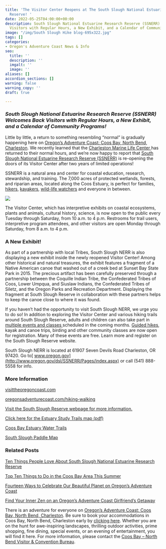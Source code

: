 ```yaml
---
title: 'The Visitor Center Reopens at The South Slough National Estuarine Research
  Reserve! '
date: 2022-05-25T04:00:00+00:00
description: South Slough National Estuarine Research Reserve (SSNERR) Welcomes Back
  Visitors with Regular Hours, a New Exhibit, and a Calendar of Community Programs!
image: "/img/South Slough Hike blog-695x322.jpg"
tags: []
categories:
- Oregon's Adventure Coast News & Info
seo:
  title: ''
  description: ''
  imgalt: ''
  image: ''
aliases: []
accordion_sections: []
warning: false
warning_copy: ''
draft: true

---
```

### _South Slough National Estuarine Research Reserve (SSNERR) Welcomes Back Visitors with Regular Hours, a New Exhibit, and a Calendar of Community Programs!_

Little by little, a return to something resembling “normal” is gradually happening here on [Oregon’s Adventure Coast: Coos Bay, North Bend, Charleston](https://www.oregonsadventurecoast.com/our-area/). We recently learned that the [Charleston Marine Life Center ](https://cmlc.uoregon.edu/)has returned to their normal hours, and we’re now happy to report that [South Slough National Estuarine Research Reserve (SSNERR)](https://www.oregon.gov/DSL/SS/Pages/About.aspx) is re-opening the doors of its Visitor Center after two years of limited operations!

SSNERR is a natural area and center for coastal education, research, stewardship, and training. The 7,000 acres of protected wetlands, forests, and riparian areas, located along the Coos Estuary, is perfect for families, [hikers](https://www.oregon.gov/dsl/SS/Documents/south_slough_brochure_0415.pdf), [kayakers](https://www.oregon.gov/dsl/SS/Documents/Paddling%20South%20Slough.pdf), [wild-life watchers](https://www.oregonsadventurecoast.com/blog/flock-to-oregon-s-adventure-coast-for-premier-bird-watching/) and everyone in between.

![](/img/south-slough-nerr-blog-695x322-jpg.png)

The Visitor Center, which has interpretive exhibits on coastal ecosystems, plants and animals, cultural history, science, is now open to the public every Tuesday through Saturday, from 10 a.m. to 4 p.m. Restrooms for trail users, interpretive program attendees, and other visitors are open Monday through Saturday, from 8 a.m. to 4 p.m.

### **A New Exhibit!**

As part of a partnership with local Tribes, South Slough NERR is also displaying a new exhibit inside the newly reopened Visitor Center! Among other historical and natural treasures, the exhibit features a fragment of a Native American canoe that washed out of a creek bed at Sunset Bay State Park in 2015. The precious artifact has been carefully preserved through a partnership between the Coquille Indian Tribe, the Confederated Tribes of Coos, Lower Umpqua, and Siuslaw Indians, the Confederated Tribes of Siletz, and the Oregon Parks and Recreation Department. Displaying the fragment at South Slough Reserve in collaboration with these partners helps to keep the canoe close to where it was found.

If you haven’t had the opportunity to visit South Slough NERR, we urge you to do so! In addition to exploring the Visitor Center and various hiking trails around South Slough Reserve, adults and children can also take part in [multiple events and classes ](https://www.oregon.gov/dsl/SS/Pages/CommunityClassReg.aspx)scheduled in the coming months. [Guided hikes](https://www.oregon.gov/dsl/SS/Documents/south_slough_brochure_0415.pdf), kayak and canoe trips, birding and other community classes are now open for registration. Many of these events are free. Learn more and register on the South Slough Reserve website.

South Slough NERR is located at 61907 Seven Devils Road Charleston, OR 97420. Go to[ www.oregon.gov](http://www.oregon.gov/dsl/SSNERR/Pages/index.aspx) or call (541) 888-5558 for info.

### **More Information**

[visittheoregoncoast.com](https://visittheoregoncoast.com/cities/coos-bay/activities/south-slough-national-estuarine-research-reserve/)

[oregonsadventurecoast.com/hiking-walking](https://www.oregonsadventurecoast.com/hiking-walking/)

[Visit the South Slough Reserve webpage for more information.](https://www.oregon.gov/DSL/SS/Pages/About.aspx)

[Click here for the Estuary Study Trails map (pdf)](https://www.oregon.gov/dsl/SS/Documents/south_slough_brochure_0415.pdf)

[Coos Bay Estuary Water Trails](https://www.oregon.gov/dsl/SS/documents/CoosBayEstuary_waterTrails_brochure.pdf)

[South Slough Paddle Map](https://www.oregon.gov/dsl/SS/Documents/PaddleMap_NorthSouth.pdf)

### **Related Posts**

[Ten Things People Love About South Slough National Estuarine Research Reserve](https://www.oregonsadventurecoast.com/blog/ten-things-people-love-about-slough-national-estuarine-research-reserve/)

[Top Ten Things to Do in the Coos Bay Area This Summer](https://www.oregonsadventurecoast.com/blog/top-ten-things-to-do-in-the-coos-bay-area-this-summer/)

[Fourteen Ways to Celebrate Our Beautiful Planet on Oregon’s Adventure Coast](https://www.oregonsadventurecoast.com/blog/fourteen-ways-to-celebrate-our-beautiful-planet-on-oregon-s-adventure-coast/)

[Find Your Inner Zen on an Oregon’s Adventure Coast Girlfriend’s Getaway](https://www.oregonsadventurecoast.com/blog/find-your-inner-zen-on-an-oregon-s-adventure-coast-girlfriend-s-getaway/)

There is an adventure for everyone on [Oregon’s Adventure Coast: Coos Bay, North Bend, Charleston](https://oregonsadventurecoast.netlify.com/adventures/). Be sure to book your accommodations in Coos Bay, North Bend, Charleston early by [clicking here](https://www.oregonsadventurecoast.com/lodging/?utm_source=events-march-2022&utm_medium=mailchimp&utm_campaign=+cbnb-newsletter). Whether you are on the hunt for awe-inspiring landscapes, thrilling outdoor activities, prime shopping, fine dining, special events, or an evening of entertainment, you will find it here. For more information, please contact the [Coos Bay – North Bend Visitor & Convention Bureau](https://oregonsadventurecoast.netlify.com/contact/).